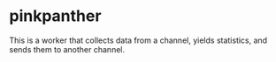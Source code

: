 # pinkpanther

This is a worker that collects data from a channel, yields statistics, and sends them to another channel.
